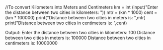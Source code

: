 
//To convert Kilometers into Meters and Centimeters
km = int (input("Enter the distance between two cities in kilometers: "))
mtr = (km * 1000)
cent = (km * 100000)
print("Distance between two cities in meters is: ",mtr)
print("Distance between two cities in centimeters is: ",cent)

Output:
Enter the distance between two cities in kilometers: 100
Distance between two cities in meters is:  100000
Distance between two cities in centimeters is:  10000000

